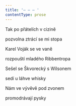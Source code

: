 ```yaml
---
title: '– – – '
contentType: prose
---
```


Tak po přátelích v cizině

pozvolna ztrácí se mi stopa

Karel Voják se ve vaně

rozpouští mladého Ribbentropa

Sešel se Škvorecký s Wilsonem

sedí u láhve whisky

Nám ve vývěvě pod zvonem

promodrávají pysky
